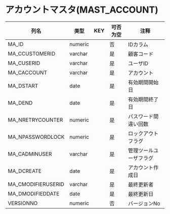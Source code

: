 # アカウントマスタ(MAST_ACCOUNT)
| 列名   | 类型   | KEY  | 可否为空 | 注释   |
| ---- | ---- | ---- | ---- | ---- |
|MA_ID|numeric||否|IDカラム|
|MA_CCUSTOMERID|varchar||是|顧客コード|
|MA_CUSERID|varchar||是|ユーザID|
|MA_CACCOUNT|varchar||是|アカウント|
|MA_DSTART|date||是|有効期間開始日|
|MA_DEND|date||是|有効期間終了日|
|MA_NRETRYCOUNTER|numeric||是|パスワード間違い回数|
|MA_NPASSWORDLOCK|numeric||是|ロックアウトフラグ|
|MA_CADMINUSER|varchar||是|管理ツールユーザフラグ|
|MA_DCREATE|date||是|アカウント作成日|
|MA_CMODIFIERUSERID|varchar||是|最終更新者|
|MA_DMODIFIEDDATE|date||是|最終更新日|
|VERSIONNO|numeric||否|バージョンNo|
